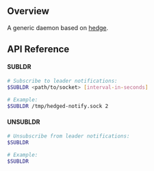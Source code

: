 ## Overview

A generic daemon based on [hedge](https://github.com/flowerinthenight/hedge).

## API Reference

#### SUBLDR

``` sh
# Subscribe to leader notifications:
$SUBLDR <path/to/socket> [interval-in-seconds]

# Example:
$SUBLDR /tmp/hedged-notify.sock 2
```

#### UNSUBLDR

``` sh
# Unsubscribe from leader notifications:
$SUBLDR

# Example:
$SUBLDR
```
